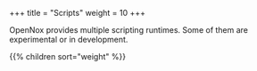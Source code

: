 +++
title = "Scripts"
weight = 10
+++

OpenNox provides multiple scripting runtimes. Some of them are experimental or in development.

{{% children sort="weight" %}}